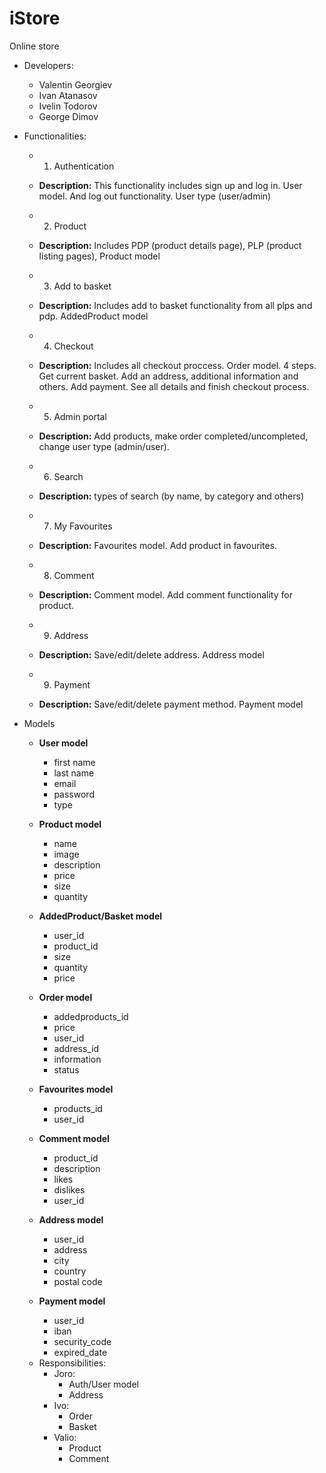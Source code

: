 # iStore

Online store

- Developers:
  * Valentin Georgiev
  * Ivan Atanasov
  * Ivelin Todorov
  * George Dimov

- Functionalities:
  * 1. Authentication
  * **Description:** This functionality includes sign up and log in. User model. And log out functionality. User type (user/admin) 
  
  * 2. Product
  * **Description:** Includes PDP (product details page), PLP (product listing pages), Product model
  
  * 3. Add to basket
  * **Description:** Includes add to basket functionality from all plps and pdp. AddedProduct model
  
  * 4. Checkout
  * **Description:** Includes all checkout proccess. Order model. 4 steps. Get current basket. Add an address, additional information and others. Add payment. See all details and finish checkout process.  
  
  * 5. Admin portal
  * **Description:** Add products, make order completed/uncompleted, change user type (admin/user).
  
  * 6. Search
  * **Description:** types of search (by name, by category and others)
  
  * 7. My Favourites
  * **Description:** Favourites model. Add product in favourites.
  
  * 8. Comment
  * **Description:** Comment model. Add comment functionality for product.
  
  * 9. Address
  * **Description:** Save/edit/delete address. Address model
  
  * 9. Payment
  * **Description:** Save/edit/delete payment method. Payment model
  
  
- Models
  * **User model**
     * first name
     * last name
     * email
     * password
     * type
     
  * **Product model**
    * name
    * image
    * description
    * price
    * size
    * quantity
    
  * **AddedProduct/Basket model**
    * user_id
    * product_id
    * size
    * quantity
    * price
  
  * **Order model**
    * addedproducts_id
    * price
    * user_id
    * address_id
    * information
    * status
    
  * **Favourites model**
    * products_id
    * user_id
   
  * **Comment model**
    * product_id
    * description
    * likes
    * dislikes
    * user_id
  
  * **Address model**
    * user_id
    * address
    * city
    * country
    * postal code
  
  * **Payment model**
    * user_id
    * iban
    * security_code
    * expired_date
    
  - Responsibilities:
    * Joro:
      - Auth/User model
      - Address
    * Ivo:
      - Order
      - Basket
    * Valio:
      - Product
      - Comment
    
  

